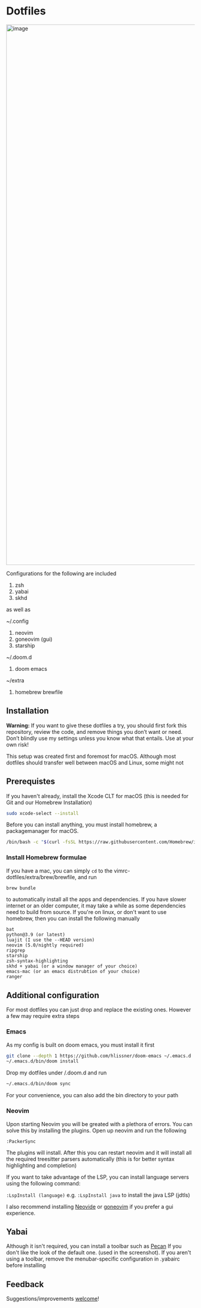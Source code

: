 # Dotfiles

<img width="1440" alt="image" src="https://user-images.githubusercontent.com/71196912/119280172-18608c80-bbfe-11eb-92aa-8a679b5800fc.png">

Configurations for the following are included

1. zsh
2. yabai
3. skhd

as well as 

~/.config
1. neovim
2. goneovim (gui)
3. starship

~/.doom.d
1. doom emacs 
   
~/extra
1. homebrew brewfile


## Installation

**Warning:** If you want to give these dotfiles a try, you should first fork this repository, review the code, and remove things you don’t want or need. Don’t blindly use my settings unless you know what that entails. Use at your own risk! 

This setup was created first and foremost for macOS. Although most dotfiles should transfer well between macOS and Linux, some might not

## Prerequistes 

If you haven't already, install the Xcode CLT for macOS (this is needed for Git and our Homebrew Installation)

```zsh
sudo xcode-select --install
```

Before you can install anything, you must install homebrew, a packagemanager for macOS. 

```zsh
/bin/bash -c "$(curl -fsSL https://raw.githubusercontent.com/Homebrew/install/HEAD/install.sh)"
```

### Install Homebrew formulae

If you have a mac, you can simply `cd` to the vimrc-dotfiles/extra/brew/brewfile, and run 

```zsh
brew bundle
```

to automatically install all the apps and dependencies. If you have slower internet or an older computer, it may take a while as some dependencies need to build from source. If you're on linux, or don't want to use homebrew, then you can install the following manually 

```
bat
python@3.9 (or latest)
luajit (I use the --HEAD version)
neovim (5.0/nightly required)
ripgrep
starship
zsh-syntax-highlighting
skhd + yabai (or a window manager of your choice)
emacs-mac (or an emacs distrubtion of your choice)
ranger
```


## Additional configuration 

For most dotfiles you can just drop and replace the existing ones. However a few may require extra steps 

### Emacs 

As my config is built on doom emacs, you must install it first 

```zsh
git clone --depth 1 https://github.com/hlissner/doom-emacs ~/.emacs.d
~/.emacs.d/bin/doom install
```

Drop my dotfiles under /.doom.d and run 

```zsh
~/.emacs.d/bin/doom sync
```

For your convenience, you can also add the bin directory to your path 

### Neovim 

Upon starting Neovim you will be greated with a plethora of errors. You can solve this by installing the plugins. Open up neovim and run the following 

`:PackerSync`

The plugins will install. After this you can restart neovim and it will install all the required treesitter parsers automatically (this is for better syntax highlighting and completion)

If you want to take advantage of the LSP, you can install language servers using the following command: 

`:LspInstall (language)` e.g. `:LspInstall java` to install the java LSP (jdtls)

I also recommend installing [Neovide](https://github.com/Kethku/neovide) or [goneovim](https://github.com/akiyosi/goneovim) if you prefer a gui experience.

## Yabai 

Although it isn't required, you can install a toolbar such as [Pecan](https://github.com/zzzeyez/pecan) If you don't like the look of the default one. (used in the screenshot). If you aren't using a toolbar, remove the menubar-specific configuration in .yabairc before installing

## Feedback

Suggestions/improvements
[welcome](https://github.com/shaunsingh/vimrc-dotfiles/issues)!
